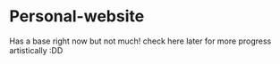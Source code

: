 # Personal-website
Has a base right now but not much! check here later for more progress artistically :DD

